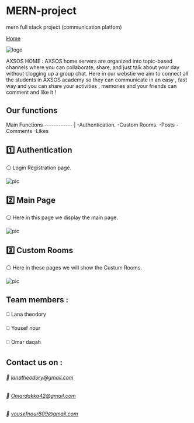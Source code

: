 # MERN-project
mern full stack project (communication platfom)

[Home](http://localhost:3000/)


![logo](https://cdnjobs.net/cached_uploads/fit/650/315/2017/12/16/axsos-1513437269.png)

 AXSOS HOME :
AXSOS home servers are organized into topic-based channels where you can collaborate, share, and just talk about your day without clogging up a group chat.
Here in our webstie we aim to connect all the students in AXSOS academy so they can communicate in an easy , fast way and you can share your activities , memories  and your friends can comment and like it !

## Our functions
Main Functions 
------------ | 
-Authentication.
-Custom Rooms.
-Posts
-Comments
-Likes




##  :one:  Authentication 
:white_circle: Login Registration page.

![pic]()





## :two: Main Page
:white_circle: Here in this page we display the main page.


![pic]()






## :three: Custom Rooms
:white_circle: Here in these pages we will show the Custum Rooms.


![pic]()




## Team members :
:white_medium_square: Lana theodory 

:white_medium_square: Yousef nour

:white_medium_square: Omar daqah



## Contact us on :

###### :small_red_triangle_down: lanatheodory@gmail.com

###### :small_red_triangle_down: Omardakka42@gmail.com
###### :small_red_triangle_down: yousefnour809@gmail.com
